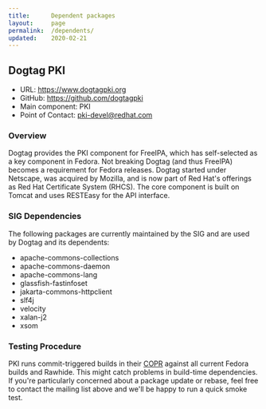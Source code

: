 ```yaml
---
title:      Dependent packages
layout:     page
permalink:  /dependents/
updated:    2020-02-21
---
```


## Dogtag PKI

 - URL: <https://www.dogtagpki.org>
 - GitHub: <https://github.com/dogtagpki>
 - Main component: PKI
 - Point of Contact: <pki-devel@redhat.com>

### Overview

Dogtag provides the PKI component for FreeIPA, which has self-selected as
a key component in Fedora. Not breaking Dogtag (and thus FreeIPA) becomes
a requirement for Fedora releases. Dogtag started under Netscape, was
acquired by Mozilla, and is now part of Red Hat's offerings as Red Hat
Certificate System (RHCS). The core component is built on Tomcat and uses
RESTEasy for the API interface.

### SIG Dependencies

The following packages are currently maintained by the SIG and are used
by Dogtag and its dependents:

 - apache-commons-collections
 - apache-commons-daemon
 - apache-commons-lang
 - glassfish-fastinfoset
 - jakarta-commons-httpclient
 - slf4j
 - velocity
 - xalan-j2
 - xsom

### Testing Procedure

PKI runs commit-triggered builds in their [COPR][pki-copr] against all
current Fedora builds and Rawhide. This might catch problems in build-time
dependencies. If you're particularly concerned about a package update or
rebase, feel free to contact the mailing list above and we'll be happy to
run a quick smoke test.

<!-- Links -->
[pki-copr]: https://copr.fedorainfracloud.org/coprs/g/pki/master/


